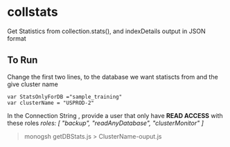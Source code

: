 # collstats
Get Statistics from collection.stats(), and indexDetails output in JSON format

## To Run
Change the first two lines, to the database we want statiscts from and the give cluster name 
```
var StatsOnlyForDB ="sample_training"
var clusterName = "USPROD-2"
```

In the Connection String , provide a user that only have **READ ACCESS** with these roles
_roles: [ "backup", "readAnyDatabase", "clusterMonitor" ]_

> monogsh <connection string> getDBStats.js > ClusterName-ouput.js